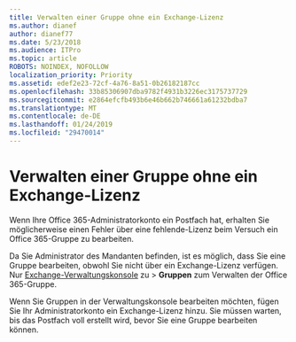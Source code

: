 ```yaml
---
title: Verwalten einer Gruppe ohne ein Exchange-Lizenz
ms.author: dianef
author: dianef77
ms.date: 5/23/2018
ms.audience: ITPro
ms.topic: article
ROBOTS: NOINDEX, NOFOLLOW
localization_priority: Priority
ms.assetid: edef2e23-72cf-4a76-8a51-0b26182187cc
ms.openlocfilehash: 33b85306907dba9782f4931b3226ec3175737729
ms.sourcegitcommit: e2864efcfb493b6e46b662b746661a61232bdba7
ms.translationtype: MT
ms.contentlocale: de-DE
ms.lasthandoff: 01/24/2019
ms.locfileid: "29470014"
---
```

# <a name="manage-a-group-without-an-exchange-license"></a>Verwalten einer Gruppe ohne ein Exchange-Lizenz

Wenn Ihre Office 365-Administratorkonto ein Postfach hat, erhalten Sie möglicherweise einen Fehler über eine fehlende-Lizenz beim Versuch ein Office 365-Gruppe zu bearbeiten.
  
Da Sie Administrator des Mandanten befinden, ist es möglich, dass Sie eine Gruppe bearbeiten, obwohl Sie nicht über ein Exchange-Lizenz verfügen. Nur [Exchange-Verwaltungskonsole](https://support.office.com/article/https://outlook.office365.com/ecp.aspx) zu \> **Gruppen** zum Verwalten der Office 365-Gruppe. 
  
Wenn Sie Gruppen in der Verwaltungskonsole bearbeiten möchten, fügen Sie Ihr Administratorkonto ein Exchange-Lizenz hinzu. Sie müssen warten, bis das Postfach voll erstellt wird, bevor Sie eine Gruppe bearbeiten können.
  


